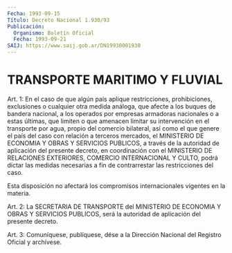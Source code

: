 ```yaml
---
Fecha: 1993-09-15
Título: Decreto Nacional 1.930/93
Publicación:
  Organismo: Boletín Oficial
  Fecha: 1993-09-21
SAIJ: https://www.saij.gob.ar/DN19930001930
---
```

# TRANSPORTE MARITIMO Y FLUVIAL

<a id="1"></a>
Art.  1:  En  el caso de que algún país aplique restricciones, prohibiciones, exclusiones  o  cualquier  otra  medida análoga, que afecte  a  los  buques  de  bandera  nacional,  a los operados  por empresas armadoras nacionales o a estas últimas,  que limiten o que amenacen limitar su intervención en el transporte por  agua, propio del  comercio  bilateral,  así como el que genere el país del  caso con  relación a terceros mercados,  el  MINISTERIO  DE  ECONOMIA  Y OBRAS  Y SERVICIOS PUBLICOS, a través de la autoridad de aplicación del  presente   decreto,  en  coordinación  con  el  MINISTERIO  DE RELACIONES  EXTERIORES,   COMERCIO  INTERNACIONAL  Y  CULTO,  podrá dictar  las  medidas  necesarias    a   fin  de  contrarrestar  las restricciones del caso.

Esta  disposición  no  afectará  los  compromisos  internacionales vigentes en la materia.

<a id="2"></a>
Art. 2: La SECRETARIA DE TRANSPORTE del MINISTERIO DE ECONOMIA Y OBRAS  Y  SERVICIOS PUBLICOS, será la autoridad de aplicación del presente decreto.

<a id="3"></a>
Art.  3: Comuníquese, publíquese, dése a la Dirección Nacional del Registro Oficial y archívese.